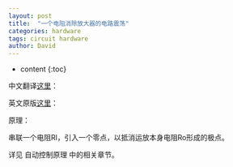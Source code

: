 ```yaml
---
layout: post
title:  "一个电阻消除放大器的电路震荡"
categories: hardware
tags: circuit hardware
author: David
---
```


* content
{:toc}

中文翻译[这里](https://www.ednchina.com/news/2020012013476.html)：

英文原版[这里](https://www.edn.com/just-use-a-100%cf%89-resistor-understanding-a-rule-of-thumb-for-oscillating-amplifiers/)：

原理：

串联一个电阻Rl，引入一个零点，以抵消运放本身电阻Ro形成的极点。

详见 自动控制原理 中的相关章节。